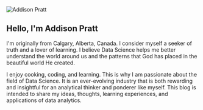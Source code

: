 <div class="profile-container">
  <img src="{{ site.profile_picture }}" alt="Addison Pratt" class="profile-image">
  <div class="profile-text">
    <h2>Hello, I'm Addison Pratt</h2>
    <p>I'm originally from Calgary, Alberta, Canada. I consider myself a seeker of truth and a lover of learning. I believe Data Science helps me better understand the world around us and the patterns that God has placed in the beautiful world He created.</p>
    <p>I enjoy cooking, coding, and learning. This is why I am passionate about the field of Data Science. It is an ever-evolving industry that is both rewarding and insightful for an analytical thinker and ponderer like myself. This blog is intended to share my ideas, thoughts, learning experiences, and applications of data analytics.</p>
  </div>
</div>